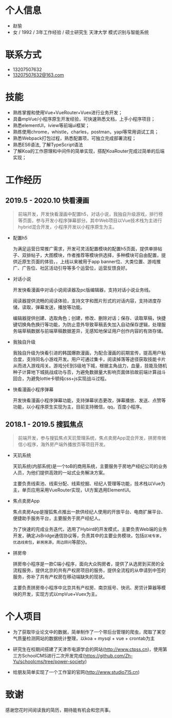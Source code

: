 
# 个人信息
-	赵愉
-	女 / 1992 / 3年工作经验 / 硕士研究生 天津大学 模式识别与智能系统

# 联系方式
-	13207507632
-	13207507632@163.com

# 技能
		
- 熟练掌握和使用Vue+VueRouter+Vuex进行业务开发；
- 具备mpVue/小程序原生开发经验，可快速熟悉文档，上手小程序项目；
- 熟悉elementUI，iview等前端ui框架；
- 熟练使用chrome，whistle，charles，postman，yapi等常用调试工具；
- 熟悉Webpack打包过程，熟悉配置项，可独立完成部署流程；
- 熟悉ES6语法, 了解TypeScript语法
- 了解Koa的工作原理和中间件的简单实现，搭配KoaRouter完成过简单的后端实现；




# 工作经历

## 2019.5 - 2020.10 快看漫画

> 前端开发，开发快看漫画中配置h5，对话小说，我独自升级游戏，排行榜等页面，参与开发小程序弹幕部分。其中Web项目以Vue技术栈为主进行hybrid混合开发，小程序开发以小程序原生为主。

- 配置h5

  为满足运营日常推广需求，开发可灵活配置模块的配置h5页面，提供单排帖子、双排帖子，大图模块，作者推荐等模块供选择，多种模块可自由配置，提供近原生页面的体验，，上线以来被用于app banner位、大类位置、游戏推广、广告位、社区活动引导等多个运营位，运营反馈良好。

- 对话小说

  开发快看漫画中对话小说阅读器及pc版编辑器，支持对话小说业务线。 

  阅读器提供流畅的阅读体验，支持文字和图片形式的对话内容，支持进度存储，读取，弹幕发送，播放等功能。
  
  编辑器提供创建、选取角色；创建，修改、删除对话；保存、读取草稿，快捷键切换角色换行等功能，为防止意外导致草稿丢失加入自动保存逻辑，处理服务端草稿数据与前端草稿数据差异，无感知地保证用户创作内容的有效存储。

- 我独自升级

  我独自升级为快看引进的韩国爆款漫画，为配合漫画的前期宣传，提高用户粘合度，支持同名小游戏开发。用户可通过集卡，阅读掉落等途径获取技能卡片从而进入游戏闯关。游戏分E到S级地下城，根据主角战力，血量，技能及随机种子计算地下城挑战成功与否，为避免数据量大影响页面体验故前端计算战斗回合，为避免lottie卡顿纯css+js实现战斗过程。

- 快看漫画小程序弹幕

  开发快看漫画小程序弹幕功能，支持弹幕状态更改，弹幕播放、发送、点赞等功能，以小程序原生实现为主，目前支持微信，qq，百度小程序。


## 2018.1 - 2019.5 搜狐焦点

> 前端开发，参与搜狐焦点天玑管理系统，焦点卖房App混合开发，拼房帝微信小程序，海外房产端外播放页等项目开发。

- 天玑系统

  天玑系统(内部系统)是一个toB的商用系统，主要服务于房地产经纪公司的业务人员，为他们提供高效的一站式业务解决方案。
  
  主要负责线索池、线索分配、线索挖掘、经纪人管理等功能，技术栈以Vue为主，单页应用采用VueRouter实现，UI方案选用ElementUI。

- 焦点卖房App

  焦点卖房App是搜狐焦点推出一款供经纪人使用的开放平台、电商扩展平台、便捷助手服务平台，主要服务于房产经纪人。
  
  为了快速的完成业务迭代，选用了Hybird的开发模式，主要负责Web端的业务开发，确定JsBridge通信协议等，负责其中的主要业务模块，包括```区域专家```，```优选线索包```，```新房房源```，```周边顾问```等部分。

- 拼房帝

  拼房帝小程序是一款C端小程序，面向大众购房者，提供了从选房到买房的全流程服务，提供北京的共有产权房项目的服务，提供全流程的从申请到中签的服务，弥补了共有产权房在移动端缺失的现状。
  
  主要负责拼房帝小程序中北京共有产权房、南京摇号、快讯、房贷计算器等模块的开发，实现方式以mpVue+Vuex为主。

# 个人项目

- 为了获取毕业论文中的数据，简单制作了一个带后台管理的爬虫，爬取了某空气质量检测网站的数据统计整理，以koa + mysql + vue + crontab为主

- 研究生在校期间搭建了天津市电源学会的网站(http://www.ctpss.cn)，使用第三方SchoolCMS进行二次开发完成(https://github.com/Zh-Yu/schoolcms/tree/power-society)

- 给朋友简单实现了一个工作室的官网(http://www.studio715.cn)

# 致谢

感谢您花时间阅读我的简历，期待能有机会和您共事。
